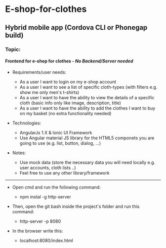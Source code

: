 # E-shop-for-clothes

## Hybrid mobile app (Cordova CLI or Phonegap build)

### Topic: 
#### Frontend for e-shop for clothes - *No Backend/Server needed*

* Requirements/user needs:
  * As a user I want to login on my e-shop account
  * As a user I want to see a list of specific cloth-types (with filters e.g. show me only men's t-shirts)
  * As a user I want to have the ability to view the details of a specific cloth (basic info only like image, description, title)
  * As a user I want to have the ability to add the clothes I want to buy on my basket (no extra functionality needed)
 
* Technologies: 
  * AngularJs 1.X & Ionic UI Framework
  * Use Angular material JS library for the HTML5 componets you are going to use (e.g. list, button, dialog, ...)
  
* Notes:
  * Use mock data (store the necessary data you will need locally e.g. user accounts, cloth lists ..)
  * Feel free to use any other library/framework


___________________________________________________________________________________

 * Open cmd and run the following command: 
      * npm instal -g http-server
      
 * Then, open the git bash inside the project's folder and run this command:
      * http-server -p 8080

 * In the browser write this: 
      * localhost:8080/index.html
